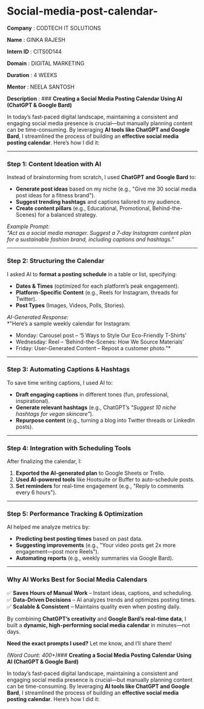 # Social-media-post-calendar-

**Company**     : CODTECH IT SOLUTIONS 

**Name**        : GINKA RAJESH 

**Intern ID**   :  CITS0D144

**Domain**      : DIGITAL MARKETING 

**Duration**    : 4 WEEKS 

**Mentor**      : NEELA SANTOSH 

**Description** : ### **Creating a Social Media Posting Calendar Using AI (ChatGPT & Google Bard)**  

In today’s fast-paced digital landscape, maintaining a consistent and engaging social media presence is crucial—but manually planning content can be time-consuming. By leveraging **AI tools like ChatGPT and Google Bard**, I streamlined the process of building an **effective social media posting calendar**. Here’s how I did it:  

---

### **Step 1: Content Ideation with AI**  
Instead of brainstorming from scratch, I used **ChatGPT and Google Bard** to:  
- **Generate post ideas** based on my niche (e.g., "Give me 30 social media post ideas for a fitness brand").  
- **Suggest trending hashtags** and captions tailored to my audience.  
- **Create content pillars** (e.g., Educational, Promotional, Behind-the-Scenes) for a balanced strategy.  

*Example Prompt:*  
*"Act as a social media manager. Suggest a 7-day Instagram content plan for a sustainable fashion brand, including captions and hashtags."*  

---

### **Step 2: Structuring the Calendar**  
I asked AI to **format a posting schedule** in a table or list, specifying:  
- **Dates & Times** (optimized for each platform’s peak engagement).  
- **Platform-Specific Content** (e.g., Reels for Instagram, threads for Twitter).  
- **Post Types** (Images, Videos, Polls, Stories).  

*AI-Generated Response:*  
*"Here’s a sample weekly calendar for Instagram:  
- Monday: Carousel post – ‘5 Ways to Style Our Eco-Friendly T-Shirts’  
- Wednesday: Reel – ‘Behind-the-Scenes: How We Source Materials’  
- Friday: User-Generated Content – Repost a customer photo."*  

---

### **Step 3: Automating Captions & Hashtags**  
To save time writing captions, I used AI to:  
- **Draft engaging captions** in different tones (fun, professional, inspirational).  
- **Generate relevant hashtags** (e.g., ChatGPT’s *"Suggest 10 niche hashtags for vegan skincare"*).  
- **Repurpose content** (e.g., turning a blog into Twitter threads or LinkedIn posts).  

---

### **Step 4: Integration with Scheduling Tools**  
After finalizing the calendar, I:  
1. **Exported the AI-generated plan** to Google Sheets or Trello.  
2. **Used AI-powered tools** like Hootsuite or Buffer to auto-schedule posts.  
3. **Set reminders** for real-time engagement (e.g., "Reply to comments every 6 hours").  

---

### **Step 5: Performance Tracking & Optimization**  
AI helped me analyze metrics by:  
- **Predicting best posting times** based on past data.  
- **Suggesting improvements** (e.g., "Your video posts get 2x more engagement—post more Reels").  
- **Automating reports** (e.g., weekly summaries via Google Bard).  

---

### **Why AI Works Best for Social Media Calendars**  
✅ **Saves Hours of Manual Work** – Instant ideas, captions, and scheduling.  
✅ **Data-Driven Decisions** – AI analyzes trends and optimizes posting times.  
✅ **Scalable & Consistent** – Maintains quality even when posting daily.  

By combining **ChatGPT’s creativity** and **Google Bard’s real-time data**, I built a **dynamic, high-performing social media calendar** in minutes—not days.  

**Need the exact prompts I used?** Let me know, and I’ll share them!  

*(Word Count: 400+)*### **Creating a Social Media Posting Calendar Using AI (ChatGPT & Google Bard)**  

In today’s fast-paced digital landscape, maintaining a consistent and engaging social media presence is crucial—but manually planning content can be time-consuming. By leveraging **AI tools like ChatGPT and Google Bard**, I streamlined the process of building an **effective social media posting calendar**. Here’s how I did it: 
